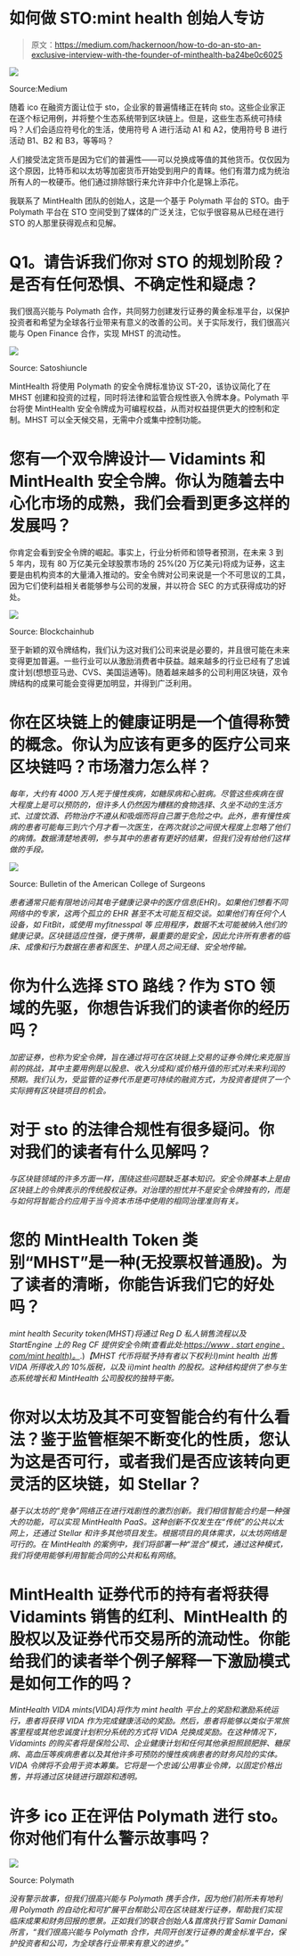 # 如何做 STO:mint health 创始人专访

> 原文：<https://medium.com/hackernoon/how-to-do-an-sto-an-exclusive-interview-with-the-founder-of-minthealth-ba24be0c6025>

![](img/49e651c6749bb4f2f8d88512d0a6e685.png)

Source:Medium

随着 ico 在融资方面让位于 sto，企业家的普遍情绪正在转向 sto。这些企业家正在逐个标记用例，并将整个生态系统带到区块链上。但是，这些生态系统可持续吗？人们会适应符号化的生活，使用符号 A 进行活动 A1 和 A2，使用符号 B 进行活动 B1、B2 和 B3，等等吗？

人们接受法定货币是因为它们的普遍性——可以兑换成等值的其他货币。仅仅因为这个原因，比特币和以太坊等加密货币开始受到用户的青睐。他们有潜力成为统治所有人的一枚硬币。他们通过排除银行来允许非中介化是锦上添花。

我联系了 MintHealth 团队的创始人，这是一个基于 Polymath 平台的 STO。由于 Polymath 平台在 STO 空间受到了媒体的广泛关注，它似乎很容易从已经在进行 STO 的人那里获得观点和见解。

# Q1。请告诉我们你对 STO 的规划阶段？是否有任何恐惧、不确定性和疑虑？

我们很高兴能与 Polymath 合作，共同努力创建发行证券的黄金标准平台，以保护投资者和希望为全球各行业带来有意义的改善的公司。关于实际发行，我们很高兴能与 Open Finance 合作，实现 MHST 的流动性。

![](img/8778c0a35db101176bdc288ab24661d4.png)

Source: Satoshiuncle

MintHealth 将使用 Polymath 的安全令牌标准协议 ST-20，该协议简化了在 MHST 创建和投资的过程，同时将法律和监管合规性嵌入令牌本身。Polymath 平台将使 MintHealth 安全令牌成为可编程权益，从而对权益提供更大的控制和定制。MHST 可以全天候交易，无需中介或集中控制功能。

# 您有一个双令牌设计— Vidamints 和 MintHealth 安全令牌。你认为随着去中心化市场的成熟，我们会看到更多这样的发展吗？

你肯定会看到安全令牌的崛起。事实上，行业分析师和领导者预测，在未来 3 到 5 年内，现有 80 万亿美元全球股票市场的 25%(20 万亿美元)将成为证券，这主要是由机构资本的大量涌入推动的。安全令牌对公司来说是一个不可思议的工具，因为它们使利益相关者能够参与公司的发展，并以符合 SEC 的方式获得成功的好处。

![](img/fe2383bc365154d3a8a16832aded36e2.png)

Source: Blockchainhub

至于新颖的双令牌结构，我们认为这对我们公司来说是必要的，并且很可能在未来变得更加普遍。一些行业可以从激励消费者中获益。越来越多的行业已经有了忠诚度计划(想想亚马逊、CVS、美国运通等)。随着越来越多的公司利用区块链，双令牌结构的成果可能会变得更加明显，并得到广泛利用。

# 你在区块链上的健康证明是一个值得称赞的概念。你认为应该有更多的医疗公司来区块链吗？市场潜力怎么样？

*每年，大约有 4000 万人死于慢性疾病，如糖尿病和心脏病。尽管这些疾病在很大程度上是可以预防的，但许多人仍然因为糟糕的食物选择、久坐不动的生活方式、过度饮酒、药物治疗不遵从和吸烟而将自己置于危险之中。此外，患有慢性疾病的患者可能每三到六个月才看一次医生，在两次就诊之间很大程度上忽略了他们的病情。数据清楚地表明，参与其中的患者有更好的结果，但我们没有给他们这样做的手段。*

![](img/7231cbaacb3a5e06ba98f7ca2784f01b.png)

Source: Bulletin of the American College of Surgeons

*患者通常只能有限地访问其电子健康记录中的医疗信息(EHR)。如果他们想看不同网络中的专家，这两个孤立的 EHR 甚至不太可能互相交谈。如果他们有任何个人设备，如 FitBit，或使用 myfitnesspal 等* *应用程序，数据不太可能被纳入他们的健康记录。区块链适应性强，便于携带，最重要的是安全，因此允许所有患者的临床、成像和行为数据在患者和医生、护理人员之间无缝、安全地传输。*

# 你为什么选择 STO 路线？作为 STO 领域的先驱，你想告诉我们的读者你的经历吗？

*加密证券，也称为安全令牌，旨在通过将可在区块链上交易的证券令牌化来克服当前的挑战，其中主要用例是以股息、收入分成和/或价格升值的形式对未来利润的预期。我们认为，受监管的证券代币是更可持续的融资方式，为投资者提供了一个实际拥有区块链项目的机会。*

# 对于 sto 的法律合规性有很多疑问。你对我们的读者有什么见解吗？

*与区块链领域的许多方面一样，围绕这些问题缺乏基本知识。安全令牌基本上是由区块链上的令牌表示的传统股权证券。对治理的担忧并不是安全令牌独有的，而是与如何将智能合约应用于当今资本市场中使用的相同治理准则有关。*

# 您的 MintHealth Token 类别“MHST”是一种(无投票权普通股)。为了读者的清晰，你能告诉我们它的好处吗？

*mint health Security token(MHST)将通过 Reg D 私人销售流程以及 StartEngine 上的 Reg CF 提供安全令牌(查看此处:*[*https://www . start engine . com/mint health)。*](https://www.startengine.com/minthealth).)*【MHST 代币将赋予持有者以下权利:I)mint health 出售 VIDA 所得收入的 10%版税，以及 ii)mint health 的股权。这种结构提供了参与生态系统增长和 MintHealth 公司股权的独特平衡。*

# 你对以太坊及其不可变智能合约有什么看法？鉴于监管框架不断变化的性质，您认为这是否可行，或者我们是否应该转向更灵活的区块链，如 Stellar？

*基于以太坊的“竞争”网络正在进行戏剧性的激烈创新。我们相信智能合约是一种强大的功能，可以实现 MintHealth PaaS。这种创新不仅发生在“传统”的公共以太网上，还通过 Stellar 和许多其他项目发生。根据项目的具体需求，以太坊网络是可行的。在 MintHealth 的案例中，我们将部署一种“混合”模式，通过这种模式，我们将使用能够利用智能合同的公共和私有网络*。

# MintHealth 证券代币的持有者将获得 Vidamints 销售的红利、MintHealth 的股权以及证券代币交易所的流动性。你能给我们的读者举个例子解释一下激励模式是如何工作的吗？

*MintHealth VIDA mints(VIDA)将作为 mint health 平台上的奖励和激励系统运行，患者将获得 VIDA 作为完成健康活动的奖励。然后，患者将能够以类似于常旅客里程或其他忠诚度计划积分系统的方式将 VIDA 兑换成奖励。在这种情况下，Vidamints 的购买者将是保险公司、企业健康计划和任何其他承担照顾肥胖、糖尿病、高血压等疾病患者以及其他许多可预防的慢性疾病患者的财务风险的实体。VIDA 令牌将不会用于资本筹集。它将是一个忠诚/公用事业令牌，以固定价格出售，并将通过区块链进行跟踪和透明。*

# 许多 ico 正在评估 Polymath 进行 sto。你对他们有什么警示故事吗？

![](img/081e40178fdc5e907195ef5571676b3e.png)

Source: Polymath

*没有警示故事，但我们很高兴能与 Polymath 携手合作，因为他们前所未有地利用 Polymath 的自动化和可扩展平台帮助公司在区块链发行证券，帮助我们实现临床成果和财务回报的愿景。正如我们的联合创始人&首席执行官 Samir Damani 所言，“我们很高兴能与 Polymath 合作，共同开创发行证券的黄金标准平台，保护投资者和公司，为全球各行业带来有意义的进步。”*